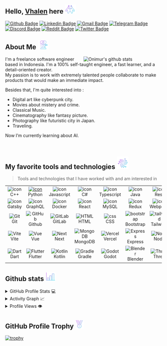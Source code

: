 <h2> Hello, <a href="https://vhalentinogamgenora.com/">Vhalen</a> here <img src="https://github.com/VhalennnG/VhalennnG/blob/main/images/hello.gif" height="29px" ></h2>

[![Github Badge](https://img.shields.io/badge/-Github-9B9B9B?style=flat&logo=Github&logoColor=white&link=https://github.com/VhalennnG)](https://github.com/VhalennnG)
[![Linkedin Badge](https://img.shields.io/badge/-LinkedIn-blue?style=flat&logo=Linkedin&logoColor=white&link=https://www.linkedin.com/in/vhalentino-gamgenora-0b701a221)](https://www.linkedin.com/in/vhalentino-gamgenora-0b701a221)
[![Gmail Badge](https://img.shields.io/badge/-Gmail-d14836?style=flat&logo=Gmail&logoColor=white&link=mailto:vhalentinog@gmail.com)](mailto:vhalentinog@gmail.com)
[![Telegram Badge](https://img.shields.io/badge/-Telegram-26A5E4?style=flat&logo=Telegram&logoColor=white&link=https://t.me/Vhalen_G)](https://t.me/Vhalen_G)
[![Discord Badge](https://img.shields.io/badge/-Discord-5865F2?style=flat&logo=Discord&logoColor=white&link=https://discordapp.com/users/688687260148957185)](https://discordapp.com/users/688687260148957185)
[![Reddit Badge](https://img.shields.io/badge/-Reddit-FF4500?style=flat&logo=Reddit&logoColor=white&link=https://www.reddit.com/user/Vhalen_G)](https://www.reddit.com/user/Vhalen_G)
[![Twitter Badge](https://img.shields.io/badge/-Twitter-1DA1F2?style=flat&logo=Twitter&logoColor=white&link=https://twitter.com/vhalen_g?t=SC5QSDTBjJo-RPNxigDvMg&s=09)](https://twitter.com/vhalen_g?t=SC5QSDTBjJo-RPNxigDvMg&s=09)

<h2> About Me <img src="https://github.com/VhalennnG/VhalennnG/blob/main/images/about.gif" height="29px"> </h2>
<p> 
  <img align="right" alt="Onimur's github stats" src="https://github.com/VhalennnG/VhalennnG/blob/main/images/AI.gif" width="50%" />
  I'm a freelance software engineer based in Indonesia.
  I'm a 100% self-taught engineer, a fast learner, and a detail-oriented creator. <br/>
  My passion is to work with extremely talented people 
  collaborate to make products that would make an immediate impact. <br/> 
  
  Besides that, I'm quite interested into :
  - Digital art like cyberpunk city.
  - Movies about mistery and crime.
  - Classical Music.
  - Cinematography like fantasy picture. 
  - Photography like futuristic city in Japan.
  - Traveling.
  
  Now I’m currently learning about AI. <br/> 
  
</p>

<br />

<!--   
  <img width="48%" align="right" alt="Onimur's github stats" src="https://github-readme-stats.vercel.app/api/top-langs/?username=vhalennng&layout=compact&border_radius=20&bg_color=0d1117&text_color=c9d1d9&title_color=58a6ff&icon_color=58a6ff&hide_border=true" /> -->
  

  
<!-- <h2> My favorite tools and technologies <img src="https://github.com/VhalennnG/VhalennnG/blob/main/images/hello.gif" height="29px" ></h2> -->
  

## My favorite tools and technologies <img src="https://github.com/VhalennnG/VhalennnG/blob/main/images/tech.gif" height="40px" >

> Tools and technologies that I have worked with and am interested in
<table>
  <tr>
    <td align="center" width="96">
        <img src="https://techstack-generator.vercel.app/cpp-icon.svg" alt="icon" width="65" height="65" />
      <br>C++
    </td>
    <td align="center" width="96">
      <a href="#macropower-tech">
        <img src="https://techstack-generator.vercel.app/python-icon.svg" alt="icon" width="65" height="65" />
      </a>
      <br>Python
    </td>
    <td align="center" width="96">
        <img src="https://techstack-generator.vercel.app/js-icon.svg" alt="icon" width="65" height="65" />
      <br>Javascript
    </td>
    <td align="center" width="96">
        <img src="https://techstack-generator.vercel.app/csharp-icon.svg" alt="icon" width="65" height="65" />
      <br>C#
    </td>
    <td align="center" width="96">
        <img src="https://techstack-generator.vercel.app/ts-icon.svg" alt="icon" width="65" height="65" />
      <br>Typescript
    </td>
    <td align="center" width="96">
        <img src="https://techstack-generator.vercel.app/java-icon.svg" alt="icon" width="65" height="65" />
      <br>Java
    </td>
    <td align="center" width="96">
        <img src="https://techstack-generator.vercel.app/restapi-icon.svg" alt="icon" width="65" height="65" />
      <br>Rest
    </td>
    <td align="center" width="96">
        <img src="https://techstack-generator.vercel.app/swift-icon.svg" alt="icon" width="65" height="65" />
      <br>Swift
    </td>
  </tr>
  <tr>
    <td align="center" width="96">
        <img src="https://techstack-generator.vercel.app/gatsby-icon.svg" alt="icon" width="65" height="65" />
      <br>Gatsby
    </td>
    <td align="center" width="96">
        <img src="https://techstack-generator.vercel.app/graphql-icon.svg" alt="icon" width="65" height="65" />
      <br>GraphQL
    </td>
    <td align="center" width="96">
        <img src="https://techstack-generator.vercel.app/docker-icon.svg" alt="icon" width="65" height="65" />
      <br>Docker
    </td>
    <td align="center" width="96">
        <img src="https://techstack-generator.vercel.app/react-icon.svg" alt="icon" width="65" height="65" />
      <br>React
    </td>
    <td align="center" width="96">
        <img src="https://techstack-generator.vercel.app/mysql-icon.svg" alt="icon" width="65" height="65" />
      <br>MySQL
    </td>
    <td align="center" width="96">
        <img src="https://techstack-generator.vercel.app/redux-icon.svg" alt="icon" width="65" height="65" />
      <br>Redux
    </td>
    <td align="center" width="96">
        <img src="https://techstack-generator.vercel.app/webpack-icon.svg" alt="icon" width="65" height="65" />
      <br>Webpack
    </td>
    <td align="center" width="96">
        <img src="https://techstack-generator.vercel.app/kubernetes-icon.svg" alt="icon" width="65" height="65" />
      <br>Kuburnetes
    </td>
  </tr>
  <tr>
    <td align="center" width="96"> 
        <img src="https://user-images.githubusercontent.com/25181517/192108372-f71d70ac-7ae6-4c0d-8395-51d8870c2ef0.png" width="48" height="48" alt="Git" />
      <br>Git
    </td>
    <td align="center" width="96">
        <img src="https://user-images.githubusercontent.com/25181517/192108374-8da61ba1-99ec-41d7-80b8-fb2f7c0a4948.png" width="48" height="48" alt="GitHub" />
      <br>Github
    </td>
    <td align="center"  width="96">
        <img src="https://user-images.githubusercontent.com/25181517/192108376-c675d39b-90f6-4073-bde6-5a9291644657.png" width="48" height="48" alt="GitLab" />
      <br>GitLab
    </td>
    <td align="center"  width="96">
        <img src="https://skillicons.dev/icons?i=html" width="48" height="48" alt="HTML" />
      <br>HTML
    </td>
    <td align="center" width="96">
        <img src="https://skillicons.dev/icons?i=css" width="48" height="48" alt="css" />
      <br>CSS
    </td>
    <td align="center"  width="96">
        <img src="https://skillicons.dev/icons?i=bootstrap" width="48" height="48" alt="bootstrap" />
      <br>Bootstrap
    </td>
    <td align="center" width="96">
        <img src="https://skillicons.dev/icons?i=tailwind" width="48" height="48" alt="tailwind" />
      <br>Tailwind
    </td>
    <td align="center" width="96">
        <img src="https://skillicons.dev/icons?i=postgres" width="48" height="48" alt="PostgreSQL" />
      <br>PostgreSQL
    </td>
  </tr>
 <tr>
    <td align="center" width="96">
        <img src="https://skillicons.dev/icons?i=vite" width="48" height="48" alt="Vite" />
      <br>Vite
    </td>
    <td align="center" width="96">
        <img src="https://skillicons.dev/icons?i=vue" width="48" height="48" alt="Vue" />
      <br>Vue
    </td>
    <td align="center" width="96">
        <img src="https://skillicons.dev/icons?i=next" width="48" height="48" alt="Next" />
      <br>Next
    </td>
    <td align="center" width="96">
        <img src="https://skillicons.dev/icons?i=mongodb" width="48" height="48" alt="MongoDB" />
      <br>MongoDB
    </td>
    <td align="center" width="96">
        <img src="https://skillicons.dev/icons?i=vercel" width="48" height="48" alt="Vercel" />
      <br>Vercel
    </td>
    <td align="center" width="96">
        <img src="https://skillicons.dev/icons?i=express" width="48" height="48" alt="Express" />
      <br>Express
    </td>
    <td align="center" width="96">
        <img src="https://skillicons.dev/icons?i=nodejs" width="48" height="48" alt="Node" />
      <br>Node
    </td>
    <td align="center" width="96">
        <img src="https://skillicons.dev/icons?i=bash" width="48" height="48" alt="Bash" />
      <br>Bash
    </td>
 </tr>
 <tr>
    <td align="center" width="96">
        <img src="https://skillicons.dev/icons?i=dart" width="48" height="48" alt="Dart" />
      <br>Dart
    </td>
    <td align="center" width="96">
        <img src="https://skillicons.dev/icons?i=flutter" width="48" height="48" alt="Flutter" />
      <br>Flutter
    </td>
    <td align="center" width="96">
        <img src="https://skillicons.dev/icons?i=kotlin" width="48" height="48" alt="Kotlin" />
      <br>Kotlin
    </td>
    <td align="center" width="96">
        <img src="https://skillicons.dev/icons?i=gradle" width="48" height="48" alt="Gradle" />
      <br>Gradle
    </td>
    <td align="center" width="96">
        <img src="https://skillicons.dev/icons?i=godot" width="48" height="48" alt="Godot" />
      <br>Godot
    </td>
    <td align="center" width="96">
        <img src="https://skillicons.dev/icons?i=blender" width="48" height="48" alt="Blender" />
      <br>Blender
    </td>
    <td align="center" width="96">
        <img src="https://skillicons.dev/icons?i=threejs" width="48" height="48" alt="Three" />
      <br>Three
    </td>
    <td align="center" width="96">
        <img src="https://skillicons.dev/icons?i=markdown" width="48" height="48" alt="Markdown" />
      <br>Markdown
    </td>
 </tr>
</table>


## Github stats <img src="https://github.com/VhalennnG/VhalennnG/blob/main/images/stats.gif" height="29px" >

<details> 
  <summary>GitHub Profile Stats 💻</summary>
  <br/>
    <a href="https://github.com/vhalennng/github-readme-stats"><img alt="Vhalen_G's Github Stats" src="https://github-readme-stats.vercel.app/api/?username=vhalennng&show_icons=true&count_private=true&theme=highcontrast&bg_color=000&title_color=00FFFF&icon_color=5D3FD3&border_color=191970" height="192px"/></a>
    <a href="https://github.com/vhalennng/github-readme-stats"><img alt="Vhalen_G's Top Languages" src="https://github-readme-stats.vercel.app/api/top-langs/?username=vhalennng&langs_count=8&layout=compact&theme=highcontrast&bg_color=000&title_color=00FFFF&border_color=191970" height="192px"/></a>
  <br/>
</details>

<details>
  <summary>Activity Graph 📈</summary>
  <br/>
 
<a href="https://github.com/vhalennng/github-readme-activity-graph"><img alt="Vhalen_G's Activity Graph" src="https://github-readme-activity-graph.cyclic.app/graph?username=vhalennng&bg_color=000&color=FFB6C1&line=FFF5EE&point=DC143C&area=true&border_color=E30B5C" /></a>
</details>

<details>
  <summary>Profile Views 👁️</summary>
  <br/>
  <img src="https://komarev.com/ghpvc/?username=vhalennng&label=PROFILE+VIEWS&style=for-the-badge&color=brightgreen">

</details>


## GitHub Profile Trophy <img src="https://github.com/VhalennnG/VhalennnG/blob/main/images/achiev.gif" height="29px" >
[![trophy](https://github-profile-trophy.vercel.app/?username=vhalennng&row=1&margin-w=40)](https://github.com/ryo-ma/github-profile-trophy)
  

<!-- ![vhalennng's Github Stats](https://github-readme-stats.vercel.app/api?username=vhalennng&show_icons=true&border_radius=20&bg_color=0d1117&text_color=c9d1d9&title_color=58a6ff&icon_color=58a6ff&hide_border=true)<br>
![Top Langs](https://github-readme-stats.vercel.app/api/top-langs/?username=vhalennng&layout=compact&border_radius=20&bg_color=0d1117&text_color=c9d1d9&title_color=58a6ff&icon_color=58a6ff&hide_border=true)

 -->
